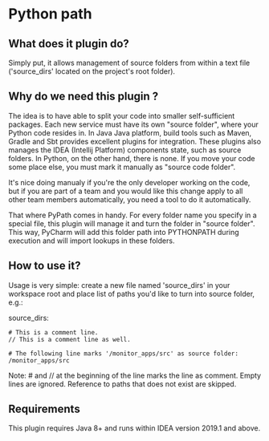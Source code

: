 # Python path

## What does it plugin do?

Simply put, it allows management of source folders from within a text file ('source_dirs' located on the project's root folder).

## Why do we need this plugin ?

The idea is to have able to split your code into smaller self-sufficient packages. Each new service must have its own "source folder",
where your Python code resides in.
In Java Java platform, build tools such as Maven, Gradle and Sbt provides excellent plugins for integration. These
plugins also manages the IDEA (Intellij Platform) components state, such as source folders. In Python, on the other hand, there is
none. If you move your code some place else, you must mark it manually as "source code folder".

It's nice doing manualy if you're the only developer working on the code, but if you are part of a team and you would like this
change apply to all other team members automatically, you need a tool to do it automatically.

That where PyPath comes in handy. For every folder name you specify in a special file, this plugin will manage it and turn the
folder in "source folder". This way, PyCharm will add this folder path into PYTHONPATH during execution and will import lookups
in these folders.

## How to use it?

Usage is very simple: create a new file named 'source_dirs' in your workspace root and place list of paths you'd like to turn
into source folder, e.g.:

source_dirs:

```
# This is a comment line.
// This is a comment line as well.

# The following line marks '/monitor_apps/src' as source folder:
/monitor_apps/src
```

Note: # and // at the beginning of the line marks the line as comment. Empty lines are ignored. Reference to paths that does
not exist are skipped.

## Requirements

This plugin requires Java 8+ and runs within IDEA version 2019.1 and above.